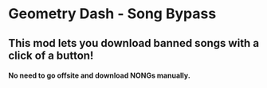 # Geometry Dash - Song Bypass

## This mod lets you download banned songs with a click of a button!
#### No need to go offsite and download NONGs manually.
